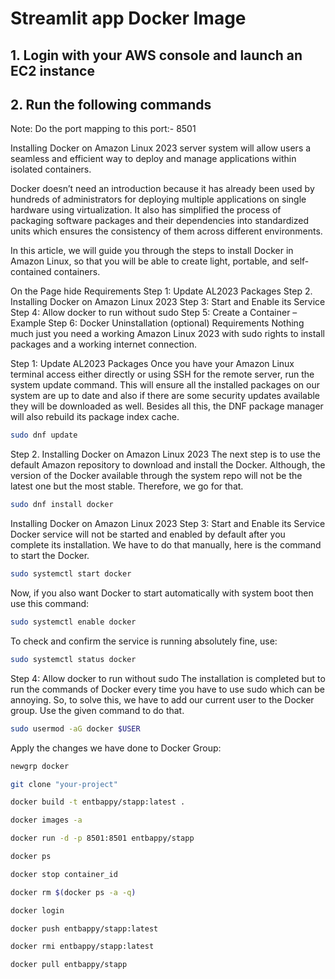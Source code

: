 # Streamlit app Docker Image
## 1. Login with your AWS console and launch an EC2 instance
## 2. Run the following commands

Note: Do the port mapping to this port:- 8501


Installing Docker on Amazon Linux 2023 server system will allow users a seamless and efficient way to deploy and manage applications within isolated containers.

Docker doesn’t need an introduction because it has already been used by hundreds of administrators for deploying multiple applications on single hardware using virtualization. It also has simplified the process of packaging software packages and their dependencies into standardized units which ensures the consistency of them across different environments.

In this article, we will guide you through the steps to install Docker in Amazon Linux, so that you will be able to create light, portable, and self-contained containers.

On the Page  hide 
Requirements
Step 1: Update AL2023 Packages
Step 2. Installing Docker on Amazon Linux 2023
Step 3: Start and Enable its Service
Step 4: Allow docker to run without sudo
Step 5: Create a Container – Example
Step 6: Docker Uninstallation (optional)
Requirements
Nothing much just you need a working Amazon Linux 2023 with sudo rights to install packages and a working internet connection.

Step 1: Update AL2023 Packages
Once you have your Amazon Linux terminal access either directly or using SSH for the remote server, run the system update command. This will ensure all the installed packages on our system are up to date and also if there are some security updates available they will be downloaded as well. Besides all this, the DNF package manager will also rebuild its package index cache.
```bash
sudo dnf update
```
Step 2. Installing Docker on Amazon Linux 2023
The next step is to use the default Amazon repository to download and install the Docker. Although, the version of the Docker available through the system repo will not be the latest one but the most stable. Therefore, we go for that.
```bash
sudo dnf install docker
```
Installing Docker on Amazon Linux 2023
Step 3: Start and Enable its Service
Docker service will not be started and enabled by default after you complete its installation. We have to do that manually, here is the command to start the Docker.
```bash
sudo systemctl start docker
```
Now, if you also want Docker to start automatically with system boot then use this command:
```bash
sudo systemctl enable docker
```
To check and confirm the service is running absolutely fine, use:
```bash
sudo systemctl status docker
```
Step 4: Allow docker to run without sudo
The installation is completed but to run the commands of Docker every time you have to use sudo which can be annoying. So, to solve this, we have to add our current user to the Docker group. Use the given command to do that.
```bash
sudo usermod -aG docker $USER
```
Apply the changes we have done to Docker Group:
```bash
newgrp docker
```

```bash
git clone "your-project"
```

```bash
docker build -t entbappy/stapp:latest . 
```

```bash
docker images -a  
```

```bash
docker run -d -p 8501:8501 entbappy/stapp 
```

```bash
docker ps  
```

```bash
docker stop container_id
```

```bash
docker rm $(docker ps -a -q)
```

```bash
docker login 
```

```bash
docker push entbappy/stapp:latest 
```

```bash
docker rmi entbappy/stapp:latest
```

```bash
docker pull entbappy/stapp
```

